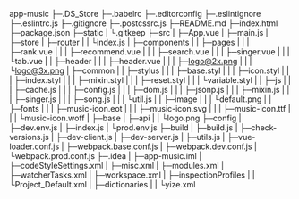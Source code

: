 app-music
├─.DS_Store
├─.babelrc
├─.editorconfig
├─.eslintignore
├─.eslintrc.js
├─.gitignore
├─.postcssrc.js
├─README.md
├─index.html
├─package.json
├─static
|   └.gitkeep
├─src
|  ├─App.vue
|  ├─main.js
|  ├─store
|  ├─router
|  |   └index.js
|  ├─components
|  |     ├─pages
|  |     |   ├─rank.vue
|  |     |   ├─recommend.vue
|  |     |   ├─search.vue
|  |     |   ├─singer.vue
|  |     |   └tab.vue
|  |     ├─header
|  |     |   ├─header.vue
|  |     |   ├─logo@2x.png
|  |     |   └logo@3x.png
|  ├─common
|  |   ├─stylus
|  |   |   ├─base.styl
|  |   |   ├─icon.styl
|  |   |   ├─index.styl
|  |   |   ├─mixin.styl
|  |   |   ├─reset.styl
|  |   |   └variable.styl
|  |   ├─js
|  |   | ├─cache.js
|  |   | ├─config.js
|  |   | ├─dom.js
|  |   | ├─jsonp.js
|  |   | ├─mixin.js
|  |   | ├─singer.js
|  |   | ├─song.js
|  |   | └util.js
|  |   ├─image
|  |   |   └default.png
|  |   ├─fonts
|  |   |   ├─music-icon.eot
|  |   |   ├─music-icon.svg
|  |   |   ├─music-icon.ttf
|  |   |   └music-icon.woff
|  ├─base
|  ├─api
|  |  └logo.png
├─config
|   ├─dev.env.js
|   ├─index.js
|   └prod.env.js
├─build
|   ├─build.js
|   ├─check-versions.js
|   ├─dev-client.js
|   ├─dev-server.js
|   ├─utils.js
|   ├─vue-loader.conf.js
|   ├─webpack.base.conf.js
|   ├─webpack.dev.conf.js
|   └webpack.prod.conf.js
├─.idea
|   ├─app-music.iml
|   ├─codeStyleSettings.xml
|   ├─misc.xml
|   ├─modules.xml
|   ├─watcherTasks.xml
|   ├─workspace.xml
|   ├─inspectionProfiles
|   |         └Project_Default.xml
|   ├─dictionaries
|   |      └yize.xml